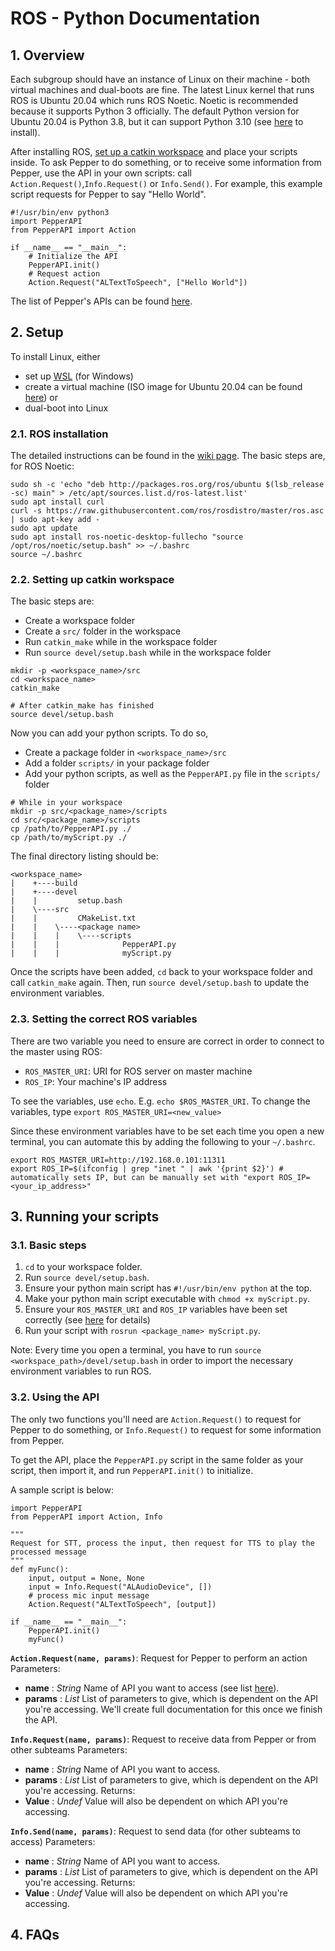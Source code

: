 # ROS - Python Documentation

## 1. Overview
Each subgroup should have an instance of Linux on their machine - both virtual machines and dual-boots are fine. The latest Linux kernel that runs ROS is Ubuntu 20.04 which runs ROS Noetic. Noetic is recommended because it supports Python 3 officially. The default Python version for Ubuntu 20.04 is Python 3.8, but it can support Python 3.10 (see [here](https://computingforgeeks.com/how-to-install-python-on-ubuntu-linux-system/) to install). 

After installing ROS, [set up a catkin workspace](#22-setting-up-catkin-workspace) and place your scripts inside. To ask Pepper to do something, or to receive some information from Pepper, use the API in your own scripts: call ```Action.Request()```,```Info.Request()``` or ```Info.Send()```. For example, this example script requests for Pepper to say "Hello World".
```
#!/usr/bin/env python3
import PepperAPI
from PepperAPI import Action

if __name__ == "__main__":
	# Initialize the API
	PepperAPI.init() 
	# Request action
	Action.Request("ALTextToSpeech", ["Hello World"])
```

The list of Pepper's APIs can be found [here](http://doc.aldebaran.com/2-5/naoqi/index.html).

## 2. Setup
To install Linux, either 
- set up [WSL](https://techcommunity.microsoft.com/t5/windows-11/how-to-install-the-linux-windows-subsystem-in-windows-11/m-p/2701207) (for Windows)
- create a virtual machine (ISO image for Ubuntu 20.04 can be found [here](https://releases.ubuntu.com/20.04.5/)) or 
- dual-boot into Linux

### 2.1. ROS installation
The detailed instructions can be found in the [wiki page](http://wiki.ros.org/noetic/Installation/Ubuntu). The basic steps are, for ROS Noetic:
```
sudo sh -c 'echo "deb http://packages.ros.org/ros/ubuntu $(lsb_release -sc) main" > /etc/apt/sources.list.d/ros-latest.list'
sudo apt install curl
curl -s https://raw.githubusercontent.com/ros/rosdistro/master/ros.asc | sudo apt-key add -
sudo apt update
sudo apt install ros-noetic-desktop-fullecho "source /opt/ros/noetic/setup.bash" >> ~/.bashrc
source ~/.bashrc
```

### 2.2. Setting up catkin workspace
The basic steps are:
- Create a workspace folder
- Create a ```src/``` folder in the workspace
- Run ```catkin_make``` while in the workspace folder
- Run ```source devel/setup.bash``` while in the workspace folder
```
mkdir -p <workspace_name>/src
cd <workspace_name>
catkin_make

# After catkin_make has finished
source devel/setup.bash
```

Now you can add your python scripts. To do so, 
- Create a package folder in ```<workspace_name>/src```
- Add a folder ```scripts/``` in your package folder
- Add your python scripts, as well as the ```PepperAPI.py``` file in the ```scripts/``` folder
```
# While in your workspace
mkdir -p src/<package_name>/scripts
cd src/<package_name>/scripts
cp /path/to/PepperAPI.py ./
cp /path/to/myScript.py ./
```

The final directory listing should be:
```
<workspace_name>
|    +----build
|    +----devel
|    |         setup.bash
|    \----src
|    |         CMakeList.txt
|    |    \----<package name>
|    |    |    \----scripts
|    |    |              PepperAPI.py
|    |    |              myScript.py
```

Once the scripts have been added, ```cd``` back to your workspace folder and call ```catkin_make``` again. Then, run ```source devel/setup.bash``` to update the environment variables. 

### 2.3. Setting the correct ROS variables
There are two variable you need to ensure are correct in order to connect to the master using ROS: 
- ```ROS_MASTER_URI```: URI for ROS server on master machine
- ```ROS_IP```: Your machine's IP address

To see the variables, use ```echo```. E.g. ```echo $ROS_MASTER_URI```.
To change the variables, type ```export ROS_MASTER_URI=<new_value>```

Since these environment variables have to be set each time you open a new terminal, you can automate this by adding the following to your ```~/.bashrc```.
```
export ROS_MASTER_URI=http://192.168.0.101:11311
export ROS_IP=$(ifconfig | grep "inet " | awk '{print $2}') # automatically sets IP, but can be manually set with "export ROS_IP=<your_ip_address>"
```

## 3. Running your scripts
### 3.1. Basic steps
1. ```cd``` to your workspace folder.
2. Run ```source devel/setup.bash```.
3. Ensure your python main script has ```#!/usr/bin/env python``` at the top.
4. Make your python main script executable with ```chmod +x myScript.py```.
5. Ensure your ```ROS_MASTER_URI``` and ```ROS_IP``` variables have been set correctly (see [here]() for details)
6. Run your script with ```rosrun <package_name> myScript.py```.

Note: Every time you open a terminal, you have to run ```source <workspace_path>/devel/setup.bash``` in order to import the necessary environment variables to run ROS.

### 3.2. Using the API
The only two functions you'll need are ```Action.Request()``` to request for Pepper to do something, or ```Info.Request()``` to request for some information from Pepper.

To get the API, place the ```PepperAPI.py``` script in the same folder as your script, then import it, and run ```PepperAPI.init()``` to initialize.

A sample script is below:
```
import PepperAPI
from PepperAPI import Action, Info

"""
Request for STT, process the input, then request for TTS to play the processed message
"""
def myFunc():
	input, output = None, None
	input = Info.Request("ALAudioDevice", [])
	# process mic input message
	Action.Request("ALTextToSpeech", [output])

if __name__ == "__main__":
	PepperAPI.init()
	myFunc()
```

**```Action.Request(name, params)```**: Request for Pepper to perform an action
Parameters:
- **name** : *String*
  Name of API you want to access (see list [here](http://doc.aldebaran.com/2-5/naoqi/index.html)).
- **params** : *List*
  List of parameters to give, which is dependent on the API you're accessing. We'll create full documentation for this once we finish the API.

**```Info.Request(name, params)```**: Request to receive data from Pepper or from other subteams
Parameters:
- **name** : *String*
  Name of API you want to access.
- **params** : *List*
  List of parameters to give, which is dependent on the API you're accessing.
Returns:
- **Value** : *Undef*
  Value will also be dependent on which API you're accessing.
  
**```Info.Send(name, params)```**: Request to send data (for other subteams to access)
Parameters:
- **name** : *String*
  Name of API you want to access.
- **params** : *List*
  List of parameters to give, which is dependent on the API you're accessing.
Returns:
- **Value** : *Undef*
  Value will also be dependent on which API you're accessing.

## 4. FAQs
